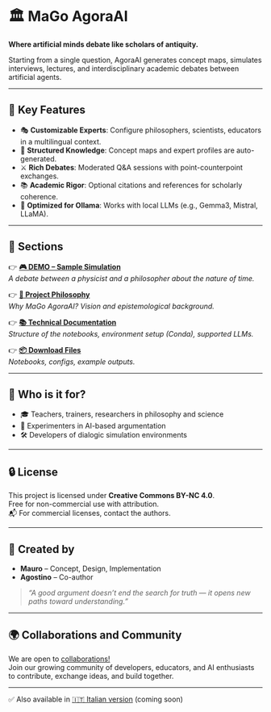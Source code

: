 # 🏛️ MaGo AgoraAI

**Where artificial minds debate like scholars of antiquity.**

Starting from a single question, AgoraAI generates concept maps, simulates interviews, lectures, and interdisciplinary academic debates between artificial agents.

---

## 🌟 Key Features

- 🎭 **Customizable Experts**: Configure philosophers, scientists, educators in a multilingual context.
- 🧠 **Structured Knowledge**: Concept maps and expert profiles are auto-generated.
- ⚔️ **Rich Debates**: Moderated Q&A sessions with point-counterpoint exchanges.
- 📚 **Academic Rigor**: Optional citations and references for scholarly coherence.
- 🔧 **Optimized for Ollama**: Works with local LLMs (e.g., Gemma3, Mistral, LLaMA).

---

## 📂 Sections

👉 **[🎮 DEMO – Sample Simulation](demo/README.md)**  
_A debate between a physicist and a philosopher about the nature of time._

👉 **[📖 Project Philosophy](docs/philosophy.md)**  
_Why MaGo AgoraAI? Vision and epistemological background._

👉 **[📚 Technical Documentation](docs/technical_documentation.md)**  
_Structure of the notebooks, environment setup (Conda), supported LLMs._

👉 **[📦 Download Files](download/README.md)**  
_Notebooks, configs, example outputs._

---

## 👥 Who is it for?

- 🎓 Teachers, trainers, researchers in philosophy and science
- 🧠 Experimenters in AI-based argumentation
- 🛠️ Developers of dialogic simulation environments

---

## 🔒 License

This project is licensed under **Creative Commons BY-NC 4.0**.  
Free for non-commercial use with attribution.  
📬 For commercial licenses, contact the authors.

---

## 🤝 **Created by**  
- **Mauro** – Concept, Design, Implementation  
- **Agostino** – Co-author

> _“A good argument doesn’t end the search for truth — it opens new paths toward understanding.”_

---

## 🌍 **Collaborations and Community**  

We are open to [collaborations!](community/collaboration.md)  
Join our growing community of developers, educators, and AI enthusiasts to contribute, exchange ideas, and build together.

---

✅ Also available in [🇮🇹 Italian version](#) (coming soon)
